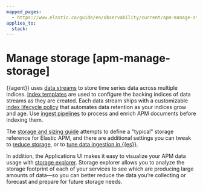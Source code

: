 ```yaml
---
mapped_pages:
  - https://www.elastic.co/guide/en/observability/current/apm-manage-storage.html
applies_to:
  stack:
---
```


# Manage storage [apm-manage-storage]

{{agent}} uses [data streams](data-streams.md) to store time series data across multiple indices. [Index templates](view-elasticsearch-index-template.md) are used to configure the backing indices of data streams as they are created. Each data stream ships with a customizable [index lifecycle policy](index-lifecycle-management.md) that automates data retention as your indices grow and age. Use [ingest pipelines](parse-data-using-ingest-pipelines.md) to process and enrich APM documents before indexing them.

The [storage and sizing guide](storage-sizing-guide.md) attempts to define a "typical" storage reference for Elastic APM, and there are additional settings you can tweak to [reduce storage](reduce-storage.md), or to [tune data ingestion in {{es}}](tune-data-ingestion.md#apm-tune-elasticsearch).

In addition, the Applications UI makes it easy to visualize your APM data usage with [storage explorer](storage-explorer.md). Storage explorer allows you to analyze the storage footprint of each of your services to see which are producing large amounts of data—​so you can better reduce the data you’re collecting or forecast and prepare for future storage needs.

